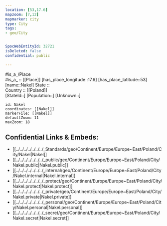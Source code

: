 ```yaml
---
location: [53,17.6] 
mapzoom: [7,12] 
mapmarker: city 
type: City
tags:
- geo/City


SpocWebEntityId: 32721
isDeleted: false
confidential: public

---
```

#is_a_/Place  
#is_a_ :: [[Place]] 
[has_place_longitude::17.6] 
[has_place_latitude::53] 
[name::Nakel] 
State ::  
Country :: [[Poland]]  
[StateId::] 
[Population::] 
[Unknown::] 


```leaflet
id: Nakel
coordinates: [[Nakel]] 
markerFile: [[Nakel]] 
defaultZoom: 11 
maxZoom: 18
```


## Confidential Links & Embeds: 
- [[../../../../../../../_Standards/geo/Continent/Europe/Europe~East/Poland/City/Nakel|Nakel]] 
- [[../../../../../../../_public/geo/Continent/Europe/Europe~East/Poland/City/Nakel.public|Nakel.public]] 
- [[../../../../../../../_internal/geo/Continent/Europe/Europe~East/Poland/City/Nakel.internal|Nakel.internal]] 
- [[../../../../../../../_protect/geo/Continent/Europe/Europe~East/Poland/City/Nakel.protect|Nakel.protect]] 
- [[../../../../../../../_private/geo/Continent/Europe/Europe~East/Poland/City/Nakel.private|Nakel.private]] 
- [[../../../../../../../_personal/geo/Continent/Europe/Europe~East/Poland/City/Nakel.personal|Nakel.personal]] 
- [[../../../../../../../_secret/geo/Continent/Europe/Europe~East/Poland/City/Nakel.secret|Nakel.secret]] 
